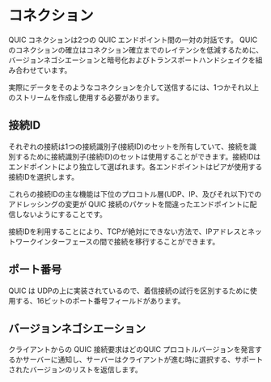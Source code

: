 # コネクション

QUIC コネクションは2つの QUIC エンドポイント間の一対の対話です。 QUIC のコネクションの確立はコネクション確立までのレイテンシを低減するために、バージョンネゴシエーションと暗号化およびトランスポートハンドシェイクを組み合わせています。

実際にデータをそのようなコネクションを介して送信するには、1つかそれ以上のストリームを作成し使用する必要があります。

## 接続ID

それぞれの接続は1つの接続識別子(接続ID)のセットを所有していて、接続を識別するために接続識別子(接続ID)のセットは使用することができます。接続IDはエンドポイントにより独立して選ばれます。各エンドポイントはピアが使用する接続IDを選択します。

これらの接続IDの主な機能は下位のプロコトル層(UDP、IP、及びそれ以下)でのアドレッシングの変更が QUIC 接続のパケットを間違ったエンドポイントに配信しないようにすることです。

接続IDを利用することにより、TCPが絶対にできない方法で、IPアドレスとネットワークインターフェースの間で接続を移行することができます。 

## ポート番号

QUIC は UDPの上に実装されているので、着信接続の試行を区別するために使用する、16ビットのポート番号フィールドがあります。

## バージョンネゴシエーション

クライアントからの QUIC 接続要求はどのQUIC プロコトルバージョンを発言するかサーバーに通知し、サーバーはクライアントが進む時に選択する、サポートされたバージョンのリストを返信します。